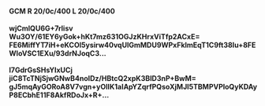#### GCM R 20/0c/400 L 20/0c/400
**wjCmlQU6G+7rlisv**<br/>**Wu3OY/61EY6yGok+hKt7mz631OGJzKHrxViTfp2ACxE=**<br/>**FE6MiffYT7iH+eKCOl5ysirw40vqUlGmMDU9WPxFklmEqT1C9ft38Iu+8FEWIoVSC1EXu/93drNJoqC3...**<br/><br/>
**l7GdrGsSHsYIxUCj**<br/>**jiC8TcTNjSjwGNwB4noIDz/HBtcQ2xpK3BID3nP+BwM=**<br/>**gJ5mqAyGORoA8V7vgn+yOlIK1aIApYZqrfPQsoXjMJI5TBMPVPloQyKDAyP8ECbhE11F8AkfRDoJx+R+...**